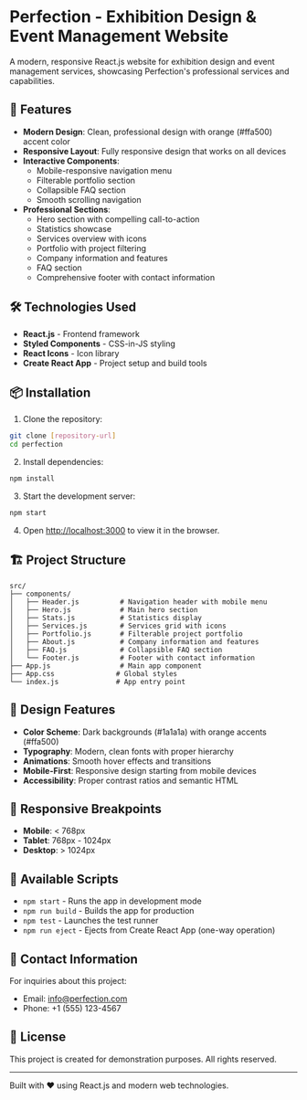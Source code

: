 # Perfection - Exhibition Design & Event Management Website

A modern, responsive React.js website for exhibition design and event management services, showcasing Perfection's professional services and capabilities.

## 🚀 Features

- **Modern Design**: Clean, professional design with orange (#ffa500) accent color
- **Responsive Layout**: Fully responsive design that works on all devices
- **Interactive Components**: 
  - Mobile-responsive navigation menu
  - Filterable portfolio section
  - Collapsible FAQ section
  - Smooth scrolling navigation
- **Professional Sections**:
  - Hero section with compelling call-to-action
  - Statistics showcase
  - Services overview with icons
  - Portfolio with project filtering
  - Company information and features
  - FAQ section
  - Comprehensive footer with contact information

## 🛠️ Technologies Used

- **React.js** - Frontend framework
- **Styled Components** - CSS-in-JS styling
- **React Icons** - Icon library
- **Create React App** - Project setup and build tools

## 📦 Installation

1. Clone the repository:
```bash
git clone [repository-url]
cd perfection
```

2. Install dependencies:
```bash
npm install
```

3. Start the development server:
```bash
npm start
```

4. Open [http://localhost:3000](http://localhost:3000) to view it in the browser.

## 🏗️ Project Structure

```
src/
├── components/
│   ├── Header.js          # Navigation header with mobile menu
│   ├── Hero.js            # Main hero section
│   ├── Stats.js           # Statistics display
│   ├── Services.js        # Services grid with icons
│   ├── Portfolio.js       # Filterable project portfolio
│   ├── About.js           # Company information and features
│   ├── FAQ.js             # Collapsible FAQ section
│   └── Footer.js          # Footer with contact information
├── App.js                 # Main app component
├── App.css               # Global styles
└── index.js              # App entry point
```

## 🎨 Design Features

- **Color Scheme**: Dark backgrounds (#1a1a1a) with orange accents (#ffa500)
- **Typography**: Modern, clean fonts with proper hierarchy
- **Animations**: Smooth hover effects and transitions
- **Mobile-First**: Responsive design starting from mobile devices
- **Accessibility**: Proper contrast ratios and semantic HTML

## 📱 Responsive Breakpoints

- **Mobile**: < 768px
- **Tablet**: 768px - 1024px
- **Desktop**: > 1024px

## 🚀 Available Scripts

- `npm start` - Runs the app in development mode
- `npm run build` - Builds the app for production
- `npm test` - Launches the test runner
- `npm run eject` - Ejects from Create React App (one-way operation)

## 📧 Contact Information

For inquiries about this project:
- Email: info@perfection.com
- Phone: +1 (555) 123-4567

## 📄 License

This project is created for demonstration purposes. All rights reserved.

---

Built with ❤️ using React.js and modern web technologies.
